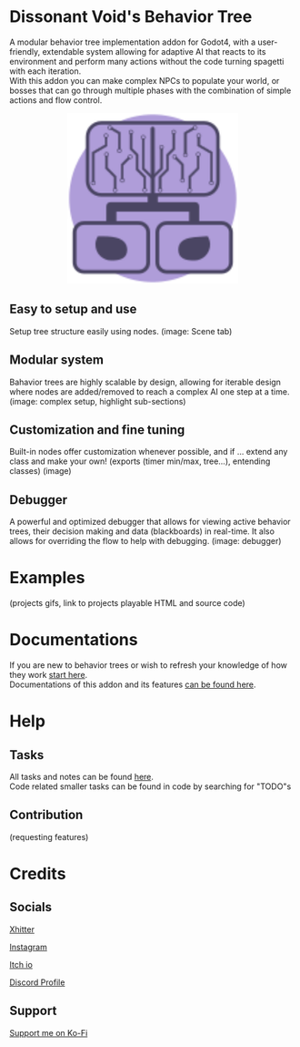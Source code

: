 # Dissonant Void's Behavior Tree
A modular behavior tree implementation addon for Godot4, with a user-friendly, extendable system allowing for adaptive AI that reacts to its environment and perform many actions without the code turning spagetti with each iteration.\
With this addon you can make complex NPCs to populate your world, or bosses that can go through multiple phases with the combination of simple actions and flow control.

<p align="center">
  <img src="icon.svg" alt="Icon" width="300"/>
</p>

## Easy to setup and use
Setup tree structure easily using nodes.
(image: Scene tab)
## Modular system
Bahavior trees are highly scalable by design, allowing for iterable design where nodes are added/removed to reach a complex AI one step at a time.
(image: complex setup, highlight sub-sections)
## Customization and fine tuning
Built-in nodes offer customization whenever possible, and if ... extend any class and make your own!
(exports (timer min/max, tree...), entending classes)
(image)
## Debugger
A powerful and optimized debugger that allows for viewing active behavior trees, their decision making and data (blackboards) in real-time. It also allows for overriding the flow to help with debugging.
(image: debugger)

# Examples
(projects gifs, link to projects playable HTML and source code)

# Documentations
If you are new to behavior trees or wish to refresh your knowledge of how they work [start here](addons/DVs_behavior_tree/docs/start_here.md).\
Documentations of this addon and its features [can be found here](addons/DVs_behavior_tree/docs/using_addon.md).

# Help
## Tasks
All tasks and notes can be found [here](plan/plan.txt).\
Code related smaller tasks can be found in code by searching for "TODO"s
## Contribution
(requesting features)

# Credits
## Socials
[Xhitter](https://twitter.com/Dissonant_Void)

[Instagram](https://www.instagram.com/dissonant_void/)

[Itch io](https://x-void-x.itch.io)

[Discord Profile](https://discordapp.com/users/1109492493197787206)

## Support
[Support me on Ko-Fi](https://ko-fi.com/dissonantvoid)
